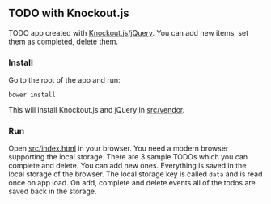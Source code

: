## TODO with Knockout.js
TODO app created with [Knockout.js](http://knockoutjs.com/)/[jQuery](https://jquery.com/).
You can add new items, set them as completed, delete them.

### Install
Go to the root of the app and run:

    bower install
    
This will install Knockout.js and jQuery in [src/vendor](src/vendor).

### Run
Open [src/index.html](src/index.html) in your browser. You need a modern browser supporting the local storage.
There are 3 sample TODOs which you can complete and delete.
You can add new ones. Everything is saved in the local storage of the browser.
The local storage key is called `data` and is read once on app load.
On add, complete and delete events all of the todos are saved back in the storage.
